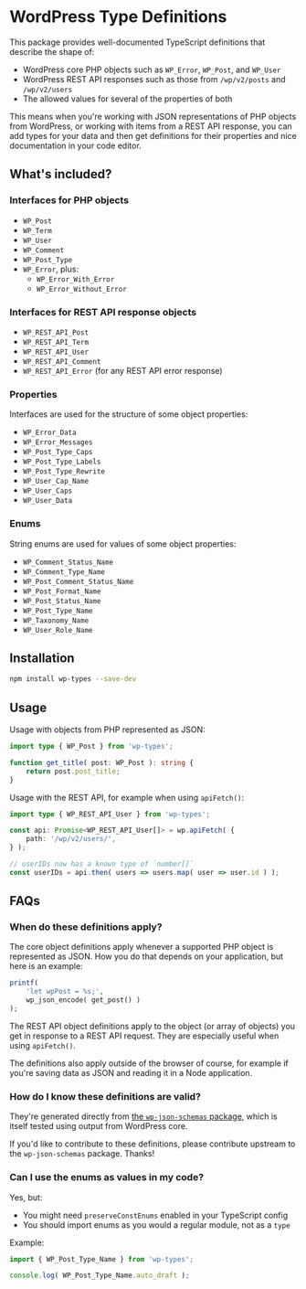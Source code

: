 # WordPress Type Definitions

This package provides well-documented TypeScript definitions that describe the shape of:

* WordPress core PHP objects such as `WP_Error`, `WP_Post`, and `WP_User`
* WordPress REST API responses such as those from `/wp/v2/posts` and `/wp/v2/users`
* The allowed values for several of the properties of both

This means when you're working with JSON representations of PHP objects from WordPress, or working with items from a REST API response, you can add types for your data and then get definitions for their properties and nice documentation in your code editor.

## What's included?

### Interfaces for PHP objects

* `WP_Post`
* `WP_Term`
* `WP_User`
* `WP_Comment`
* `WP_Post_Type`
* `WP_Error`, plus:
  - `WP_Error_With_Error`
  - `WP_Error_Without_Error`

### Interfaces for REST API response objects

* `WP_REST_API_Post`
* `WP_REST_API_Term`
* `WP_REST_API_User`
* `WP_REST_API_Comment`
* `WP_REST_API_Error` (for any REST API error response)

### Properties

Interfaces are used for the structure of some object properties:

* `WP_Error_Data`
* `WP_Error_Messages`
* `WP_Post_Type_Caps`
* `WP_Post_Type_Labels`
* `WP_Post_Type_Rewrite`
* `WP_User_Cap_Name`
* `WP_User_Caps`
* `WP_User_Data`

### Enums

String enums are used for values of some object properties:

* `WP_Comment_Status_Name`
* `WP_Comment_Type_Name`
* `WP_Post_Comment_Status_Name`
* `WP_Post_Format_Name`
* `WP_Post_Status_Name`
* `WP_Post_Type_Name`
* `WP_Taxonomy_Name`
* `WP_User_Role_Name`

## Installation

```sh
npm install wp-types --save-dev
```

## Usage

Usage with objects from PHP represented as JSON:

```ts
import type { WP_Post } from 'wp-types';

function get_title( post: WP_Post ): string {
	return post.post_title;
}
```

Usage with the REST API, for example when using `apiFetch()`:

```ts
import type { WP_REST_API_User } from 'wp-types';

const api: Promise<WP_REST_API_User[]> = wp.apiFetch( {
	path: '/wp/v2/users/',
} );

// userIDs now has a known type of `number[]`
const userIDs = api.then( users => users.map( user => user.id ) );
```

## FAQs

### When do these definitions apply?

The core object definitions apply whenever a supported PHP object is represented as JSON. How you do that depends on your application, but here is an example:

```php
printf(
	'let wpPost = %s;',
	wp_json_encode( get_post() )
);
```

The REST API object definitions apply to the object (or array of objects) you get in response to a REST API request. They are especially useful when using `apiFetch()`.

The definitions also apply outside of the browser of course, for example if you're saving data as JSON and reading it in a Node application.

### How do I know these definitions are valid?

They're generated directly from [the `wp-json-schemas` package](https://www.npmjs.com/package/wp-json-schemas), which is itself tested using output from WordPress core.

If you'd like to contribute to these definitions, please contribute upstream to the `wp-json-schemas` package. Thanks!

### Can I use the enums as values in my code?

Yes, but:

* You might need `preserveConstEnums` enabled in your TypeScript config
* You should import enums as you would a regular module, not as a `type`

Example:

```ts
import { WP_Post_Type_Name } from 'wp-types';

console.log( WP_Post_Type_Name.auto_draft );
```

